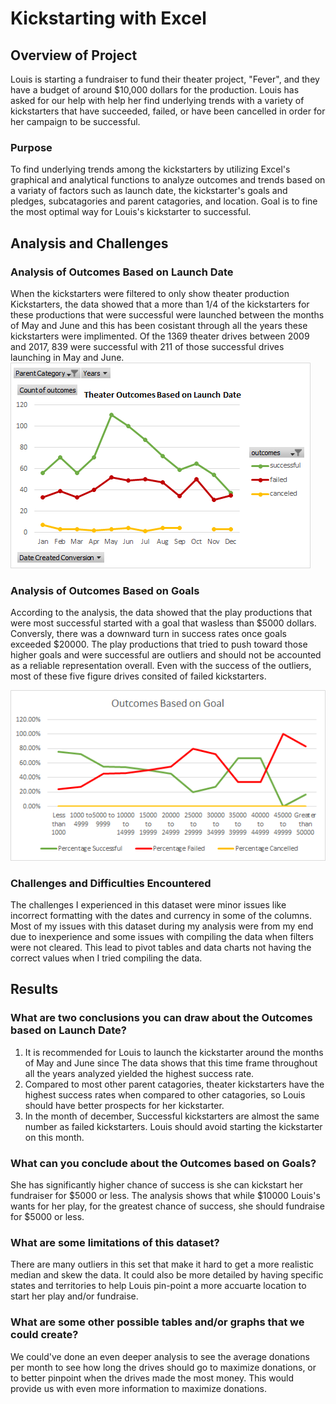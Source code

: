 # Kickstarting with Excel

## Overview of Project

Louis is starting a fundraiser to fund their theater project, "Fever", and they have a budget of around $10,000 dollars for the production. Louis has asked for our help with help her find underlying trends with a variety of kickstarters that have succeeded, failed, or have been cancelled in order for her campaign to be successful. 

### Purpose

To find underlying trends among the kickstarters by utilizing Excel's graphical and analytical functions to analyze outcomes and trends based on a variaty of factors such as launch date, the kickstarter's goals and pledges, subcatagories and parent catagories, and location. Goal is to fine the most optimal way for Louis's kickstarter to successful.

## Analysis and Challenges

### Analysis of Outcomes Based on Launch Date

When the kickstarters were filtered to only show theater production Kickstarters, the data showed that a more than  1/4 of the kickstarters for these productions that were successful were launched between the months of May and June and this has been cosistant through all the years these kickstarters were implimented. Of the 1369 theater drives between 2009 and 2017, 839 were successful with 211 of those successful drives launching in May and June. 
![alt text](https://github.com/ChristopheGarcia1/Kickstarter-analysis/blob/main/Resources/Theater_Outcomes_vs_Launch.png)

### Analysis of Outcomes Based on Goals

According to the analysis, the data showed that the play productions that were most successful started with a goal that wasless than $5000 dollars. Conversly, there was a downward turn in success rates once goals exceeded $20000. The play productions that tried to push toward those higher goals and were successful are outliers and should not be accounted as a reliable representation overall. Even with the success of the outliers, most of these five figure drives consited of failed kickstarters. 

![alt text](https://github.com/ChristopheGarcia1/Kickstarter-analysis/blob/main/Resources/Outcomes_vs_Goals.png)

### Challenges and Difficulties Encountered

The challenges I experienced in this dataset were minor issues like incorrect formatting with the dates and currency in some of the columns. Most of my issues with this dataset during my analysis were from my end due to inexperience and some issues with compiling the data when filters were not cleared. This lead to pivot tables and data charts not having the correct values when I tried compiling the data.

## Results

### What are two conclusions you can draw about the Outcomes based on Launch Date?
1. It is recommended for Louis to launch the kickstarter around the months of May and June since The data shows that this time frame throughout all the years analyzed yielded the highest success rate.
2. Compared to most other parent catagories, theater kickstarters have the highest success rates when compared to other catagories, so Louis should have better prospects for her kickstarter.
3. In the month of december, Successful kickstarters are almost the same number as failed kickstarters. Louis should avoid starting the kickstarter on this month.

### What can you conclude about the Outcomes based on Goals?
She has significantly higher chance of success is she can kickstart her fundraiser for $5000 or less. The analysis shows that while $10000 Louis's wants for her play, for the greatest chance of success, she should fundraise for $5000 or less.

### What are some limitations of this dataset?
There are many outliers in this set that make it hard to get a more realistic median and skew the data. It could also be more detailed by having specific states and territories to help Louis pin-point a more accuarte location to start her play and/or fundraise.

### What are some other possible tables and/or graphs that we could create?
We could've done an even deeper analysis to see the average donations per month to see how long the drives should go to maximize donations, or to better pinpoint when the drives made the most money. This would provide us with even more information to maximize donations.
